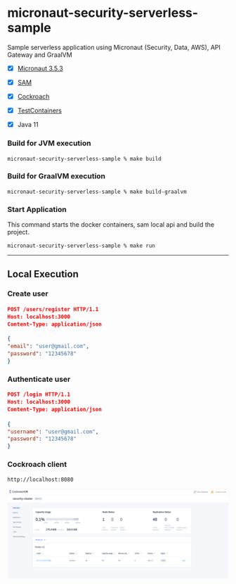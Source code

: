 # micronaut-security-serverless-sample
Sample serverless application using Micronaut (Security, Data, AWS), API Gateway and GraalVM

- [x] [Micronaut 3.5.3](https://micronaut.io/)
- [x] [SAM](https://aws.amazon.com/pt/serverless/sam/)
- [x] [Cockroach](https://www.cockroachlabs.com/)
- [x] [TestContainers](https://www.testcontainers.org/modules/databases/jdbc/)
- [x] Java 11


### Build for JVM execution
```console
micronaut-security-serverless-sample % make build
```

### Build for GraalVM execution
```console
micronaut-security-serverless-sample % make build-graalvm
```

### Start Application
This command starts the docker containers, sam local api and build the project.
```console
micronaut-security-serverless-sample % make run
```

-----

## Local Execution

### Create user
```json
POST /users/register HTTP/1.1
Host: localhost:3000
Content-Type: application/json
        
{
"email": "user@gmail.com",
"password": "12345678"
}
```
### Authenticate user
```json
POST /login HTTP/1.1
Host: localhost:3000
Content-Type: application/json
        
{
"username": "user@gmail.com",
"password": "12345678"
}
```

### Cockroach client

```console
http://localhost:8080
```
![picture](img/cockroach.png)


